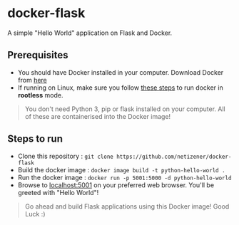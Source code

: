 # docker-flask
A simple "Hello World" application on Flask and Docker.

## Prerequisites
* You should have Docker installed in your computer. Download Docker from [here](https://docs.docker.com/get-docker/)
* If running on Linux, make sure you follow [these steps](https://docs.docker.com/engine/install/linux-postinstall/) to run docker in **rootless** mode.
> You don't need Python 3, pip or flask installed on your computer. All of these are containerised into the Docker image!

## Steps to run
* Clone this repository : `git clone https://github.com/netizener/docker-flask`
* Build the docker image : `docker image build -t python-hello-world .`
* Run the docker image : `docker run -p 5001:5000 -d python-hello-world`
* Browse to [localhost:5001](http://localhost:5001) on your preferred web browser. You'll be greeted with "Hello World"!


> Go ahead and build Flask applications using this Docker image! Good Luck :)
